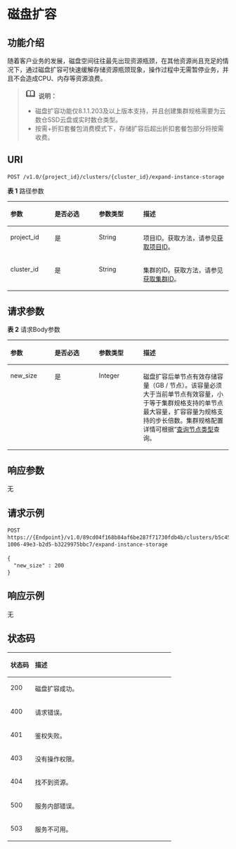 # 磁盘扩容<a name="ZH-CN_TOPIC_0000001451038729"></a>

## 功能介绍<a name="section1029720617177"></a>

随着客户业务的发展，磁盘空间往往最先出现资源瓶颈，在其他资源尚且充足的情况下，通过磁盘扩容可快速缓解存储资源瓶颈现象，操作过程中无需暂停业务，并且不会造成CPU、内存等资源浪费。

>![](public_sys-resources/icon-note.gif) **说明：** 
>-   磁盘扩容功能仅8.1.1.203及以上版本支持，并且创建集群规格需要为云数仓SSD云盘或实时数仓类型。
>-   按需+折扣套餐包消费模式下，存储扩容后超出折扣套餐包部分将按需收费。

## URI<a name="section0302126181710"></a>

```
POST /v1.0/{project_id}/clusters/{cluster_id}/expand-instance-storage
```

**表 1**  路径参数

<a name="table183069611174"></a>
<table><thead align="left"><tr id="row1530456111717"><th class="cellrowborder" valign="top" width="20%" id="mcps1.2.5.1.1"><p id="p123069615176"><a name="p123069615176"></a><a name="p123069615176"></a>参数</p>
</th>
<th class="cellrowborder" valign="top" width="20%" id="mcps1.2.5.1.2"><p id="p193079615176"><a name="p193079615176"></a><a name="p193079615176"></a>是否必选</p>
</th>
<th class="cellrowborder" valign="top" width="20%" id="mcps1.2.5.1.3"><p id="p133083621713"><a name="p133083621713"></a><a name="p133083621713"></a>参数类型</p>
</th>
<th class="cellrowborder" valign="top" width="40%" id="mcps1.2.5.1.4"><p id="p730856111714"><a name="p730856111714"></a><a name="p730856111714"></a>描述</p>
</th>
</tr>
</thead>
<tbody><tr id="row13043615176"><td class="cellrowborder" valign="top" width="20%" headers="mcps1.2.5.1.1 "><p id="p3309861176"><a name="p3309861176"></a><a name="p3309861176"></a>project_id</p>
</td>
<td class="cellrowborder" valign="top" width="20%" headers="mcps1.2.5.1.2 "><p id="p431056181718"><a name="p431056181718"></a><a name="p431056181718"></a>是</p>
</td>
<td class="cellrowborder" valign="top" width="20%" headers="mcps1.2.5.1.3 "><p id="p331136201713"><a name="p331136201713"></a><a name="p331136201713"></a>String</p>
</td>
<td class="cellrowborder" valign="top" width="40%" headers="mcps1.2.5.1.4 "><p id="p133113601715"><a name="p133113601715"></a><a name="p133113601715"></a>项目ID。获取方法，请参见<a href="获取项目ID.md">获取项目ID</a>。</p>
</td>
</tr>
<tr id="row173043661718"><td class="cellrowborder" valign="top" width="20%" headers="mcps1.2.5.1.1 "><p id="p153129617173"><a name="p153129617173"></a><a name="p153129617173"></a>cluster_id</p>
</td>
<td class="cellrowborder" valign="top" width="20%" headers="mcps1.2.5.1.2 "><p id="p5313665173"><a name="p5313665173"></a><a name="p5313665173"></a>是</p>
</td>
<td class="cellrowborder" valign="top" width="20%" headers="mcps1.2.5.1.3 "><p id="p231418619171"><a name="p231418619171"></a><a name="p231418619171"></a>String</p>
</td>
<td class="cellrowborder" valign="top" width="40%" headers="mcps1.2.5.1.4 "><p id="p53151367170"><a name="p53151367170"></a><a name="p53151367170"></a>集群的ID。获取方法，请参见<a href="获取集群ID.md">获取集群ID</a>。</p>
</td>
</tr>
</tbody>
</table>

## 请求参数<a name="section1831618614176"></a>

**表 2**  请求Body参数

<a name="zh-cn_topic_0000001451008385_request_ExpandInstanceStorage"></a>
<table><thead align="left"><tr id="row331818691716"><th class="cellrowborder" valign="top" width="20%" id="mcps1.2.5.1.1"><p id="p2032010615172"><a name="p2032010615172"></a><a name="p2032010615172"></a>参数</p>
</th>
<th class="cellrowborder" valign="top" width="20%" id="mcps1.2.5.1.2"><p id="p14321206191714"><a name="p14321206191714"></a><a name="p14321206191714"></a>是否必选</p>
</th>
<th class="cellrowborder" valign="top" width="20%" id="mcps1.2.5.1.3"><p id="p113222068175"><a name="p113222068175"></a><a name="p113222068175"></a>参数类型</p>
</th>
<th class="cellrowborder" valign="top" width="40%" id="mcps1.2.5.1.4"><p id="p1132216161716"><a name="p1132216161716"></a><a name="p1132216161716"></a>描述</p>
</th>
</tr>
</thead>
<tbody><tr id="row183182611175"><td class="cellrowborder" valign="top" width="20%" headers="mcps1.2.5.1.1 "><p id="p432346171713"><a name="p432346171713"></a><a name="p432346171713"></a>new_size</p>
</td>
<td class="cellrowborder" valign="top" width="20%" headers="mcps1.2.5.1.2 "><p id="p16324460172"><a name="p16324460172"></a><a name="p16324460172"></a>是</p>
</td>
<td class="cellrowborder" valign="top" width="20%" headers="mcps1.2.5.1.3 "><p id="p16326762174"><a name="p16326762174"></a><a name="p16326762174"></a>Integer</p>
</td>
<td class="cellrowborder" valign="top" width="40%" headers="mcps1.2.5.1.4 "><p id="p93279615170"><a name="p93279615170"></a><a name="p93279615170"></a>磁盘扩容后单节点有效存储容量（GB / 节点）。该容量必须大于当前单节点有效容量，小于等于集群规格支持的单节点最大容量，扩容容量为规格支持的步长倍数。集群规格配置详情可根据“<a href="查询节点类型.md">查询节点类型</a>查询。</p>
</td>
</tr>
</tbody>
</table>

## 响应参数<a name="section103281613172"></a>

无

## 请求示例<a name="section1330664171"></a>

```
POST https://{Endpoint}/v1.0/89cd04f168b84af6be287f71730fdb4b/clusters/b5c45780-1006-49e3-b2d5-b3229975bbc7/expand-instance-storage

{
  "new_size" : 200
}
```

## 响应示例<a name="section73351961179"></a>

无

## 状态码<a name="section133626181710"></a>

<a name="zh-cn_topic_0000001451008385_status_code"></a>
<table><thead align="left"><tr id="row23381681715"><th class="cellrowborder" valign="top" width="15%" id="mcps1.1.3.1.1"><p id="p13340156151713"><a name="p13340156151713"></a><a name="p13340156151713"></a>状态码</p>
</th>
<th class="cellrowborder" valign="top" width="85%" id="mcps1.1.3.1.2"><p id="p934286101716"><a name="p934286101716"></a><a name="p934286101716"></a>描述</p>
</th>
</tr>
</thead>
<tbody><tr id="row1033819611177"><td class="cellrowborder" valign="top" width="15%" headers="mcps1.1.3.1.1 "><p id="p163433691710"><a name="p163433691710"></a><a name="p163433691710"></a>200</p>
</td>
<td class="cellrowborder" valign="top" width="85%" headers="mcps1.1.3.1.2 "><p id="p183437613176"><a name="p183437613176"></a><a name="p183437613176"></a>磁盘扩容成功。</p>
</td>
</tr>
<tr id="row73381060174"><td class="cellrowborder" valign="top" width="15%" headers="mcps1.1.3.1.1 "><p id="p53446651710"><a name="p53446651710"></a><a name="p53446651710"></a>400</p>
</td>
<td class="cellrowborder" valign="top" width="85%" headers="mcps1.1.3.1.2 "><p id="p1134515651712"><a name="p1134515651712"></a><a name="p1134515651712"></a>请求错误。</p>
</td>
</tr>
<tr id="row11338063170"><td class="cellrowborder" valign="top" width="15%" headers="mcps1.1.3.1.1 "><p id="p103466618174"><a name="p103466618174"></a><a name="p103466618174"></a>401</p>
</td>
<td class="cellrowborder" valign="top" width="85%" headers="mcps1.1.3.1.2 "><p id="p143475671716"><a name="p143475671716"></a><a name="p143475671716"></a>鉴权失败。</p>
</td>
</tr>
<tr id="row63388621718"><td class="cellrowborder" valign="top" width="15%" headers="mcps1.1.3.1.1 "><p id="p193471613179"><a name="p193471613179"></a><a name="p193471613179"></a>403</p>
</td>
<td class="cellrowborder" valign="top" width="85%" headers="mcps1.1.3.1.2 "><p id="p17348166172"><a name="p17348166172"></a><a name="p17348166172"></a>没有操作权限。</p>
</td>
</tr>
<tr id="row143391261170"><td class="cellrowborder" valign="top" width="15%" headers="mcps1.1.3.1.1 "><p id="p113508616177"><a name="p113508616177"></a><a name="p113508616177"></a>404</p>
</td>
<td class="cellrowborder" valign="top" width="85%" headers="mcps1.1.3.1.2 "><p id="p33511661718"><a name="p33511661718"></a><a name="p33511661718"></a>找不到资源。</p>
</td>
</tr>
<tr id="row1033956121712"><td class="cellrowborder" valign="top" width="15%" headers="mcps1.1.3.1.1 "><p id="p193526661720"><a name="p193526661720"></a><a name="p193526661720"></a>500</p>
</td>
<td class="cellrowborder" valign="top" width="85%" headers="mcps1.1.3.1.2 "><p id="p16353267172"><a name="p16353267172"></a><a name="p16353267172"></a>服务内部错误。</p>
</td>
</tr>
<tr id="row9339560179"><td class="cellrowborder" valign="top" width="15%" headers="mcps1.1.3.1.1 "><p id="p1935396111716"><a name="p1935396111716"></a><a name="p1935396111716"></a>503</p>
</td>
<td class="cellrowborder" valign="top" width="85%" headers="mcps1.1.3.1.2 "><p id="p18354067175"><a name="p18354067175"></a><a name="p18354067175"></a>服务不可用。</p>
</td>
</tr>
</tbody>
</table>

